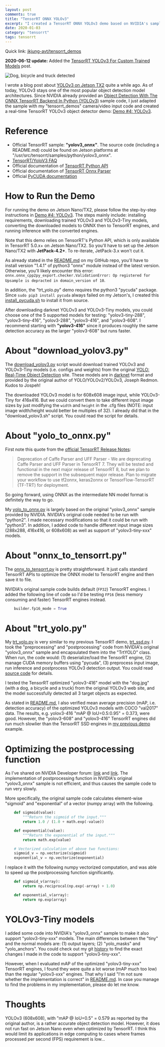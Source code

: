 ```yaml
---
layout: post
comments: true
title: "TensorRT ONNX YOLOv3"
excerpt: "I created a TensorRT ONNX YOLOv3 demo based on NVIDIA's sample code."
date: 2020-01-03
category: "tensorrt"
tags: tensorrt
---
```


Quick link: [jkjung-avt/tensorrt_demos](https://github.com/jkjung-avt/tensorrt_demos)

**2020-06-12 update:** Added the [TensorRT YOLOv3 For Custom Trained Models](https://jkjung-avt.github.io/trt-yolov3-custom/) post.

![Dog, bicycle and truck detected](https://raw.githubusercontent.com/jkjung-avt/tensorrt_demos/master/doc/dog_trt_yolov3.png)

I wrote a blog post about [YOLOv3 on Jetson TX2](https://jkjung-avt.github.io/yolov3/) quite a while ago.  As of today, YOLOv3 stays one of the most popular object detection model architectures.  Since NVIDIA already provided an [Object Detection With The ONNX TensorRT Backend In Python (YOLOv3)](https://docs.nvidia.com/deeplearning/sdk/tensorrt-sample-support-guide/index.html#yolov3_onnx) sample code, I just adapted the sample with my "tensorrt_demos" camera/video input code and created a real-time TensorRT YOLOv3 object detector demo: [Demo #4: YOLOv3](https://github.com/jkjung-avt/tensorrt_demos#yolov3).

# Reference

* Official TensorRT sample: **"yolov3_onnx"**.  The source code (including a README.md) could be found on Jetson platforms at "/usr/src/tensorrt/samples/python/yolov3_onnx".
* [TensorRT/YoloV3 FAQ](https://elinux.org/TensorRT/YoloV3)
* Official documentation of [TensorRT Python API](https://docs.nvidia.com/deeplearning/sdk/tensorrt-api/python_api/)
* Official documentation of [TensorRT Onnx Parser](https://docs.nvidia.com/deeplearning/sdk/tensorrt-api/python_api/parsers/Onnx/pyOnnx.html)
* Official [PyCUDA documentation](https://documen.tician.de/pycuda/)

# How to Run the Demo

For running the demo on Jetson Nano/TX2, please follow the step-by-step instructions in [Demo #4: YOLOv3](https://github.com/jkjung-avt/tensorrt_demos#ssd).  The steps mainly include: installing requirements, downloading trained YOLOv3 and YOLOv3-Tiny models, converting the downloaded models to ONNX then to TensorRT engines, and running inference with the converted engines.

Note that this demo relies on TensorRT's Python API, which is only available in TensorRT 5.0.x+ on Jetson Nano/TX2.  So you'll have to set up the Jetson Nano/TX2 with **JetPack-4.2+**.  To re-iterate, JetPack-3.x won't cut it.

As already stated in the [README.md](https://github.com/jkjung-avt/tensorrt_demos#yolov3) on my GitHub repo, you'll have to install version "1.4.1" of python3 "onnx" module instead of the latest version.  Otherwise, you'll likely encounter this error: `onnx.onnx_cpp2py_export.checker.ValidationError: Op registered for Upsample is depracted in domain_version of 10`.

In addition, the "trt_yolo.py" demo requires the python3 "pycuda" package.  Since `sudo pip3 install pycuda` always failed on my Jetson's, I created this [install_pycuda.sh](https://github.com/jkjung-avt/tensorrt_demos/blob/master/ssd/install_pycuda.sh) to install it from source.

After downloading darknet YOLOv3 and YOLOv3-Tiny models, you could choose one of the 5 supported models for testing: "yolov3-tiny-288", "yolov3-tiny-416", "yolov3-288", "yolov3-416", and "yolov3-608".  I recommend starting with **"yolov3-416"** since it produces roughly the same detection accuracy as the larger "yolov3-608" but runs faster.

# About "download_yolov3.py"

The [download_yolov3.py](https://github.com/jkjung-avt/tensorrt_demos/blob/master/yolo/download_yolov3.sh) script would download trained YOLOv3 and YOLOv3-Tiny models (i.e. configs and weights) from the original [YOLO: Real-Time Object Detection](https://pjreddie.com/darknet/yolo/) site.  These models are in [darknet](https://github.com/pjreddie/darknet) format and provided by the original author of YOLO/YOLOv2/YOLOv3, Joseph Redmon.  Kudos to Jospeh!

The downloaded YOLOv3 model is for 608x608 image input, while YOLOv3-Tiny for 416x416.  But we could convert them to take different input image sizes by just modifying the `width` and `height` in the .cfg files (NOTE: input image width/height would better be multiples of 32).  I already did that in the "download_yolov3.sh" script.  You could read the script for details.

# About "yolo_to_onnx.py"

First note this quote from the [official TensorRT Release Notes](https://docs.nvidia.com/deeplearning/sdk/tensorrt-archived/tensorrt-700/tensorrt-release-notes/tensorrt-7.html#rel_7-0-0):

> Deprecation of Caffe Parser and UFF Parser - We are deprecating Caffe Parser and UFF Parser in TensorRT 7. They will be tested and functional in the next major release of TensorRT 8, but we plan to remove the support in the subsequent major release. Plan to migrate your workflow to use tf2onnx, keras2onnx or TensorFlow-TensorRT (TF-TRT) for deployment.

So going forward, using ONNX as the intermediate NN model format is definitely the way to go.

My [yolo_to_onnx.py](https://github.com/jkjung-avt/tensorrt_demos/blob/master/yolo/yolo_to_onnx.py) is largely based on the original "yolov3_onnx" sample provided by NVIDIA.  NVIDIA's original code needed to be run with "python2".  I made necessary modifications so that it could be run with "python3".  In addition, I added code to handle different input image sizes (288x288, 416x416, or 608x608) as well as support of "yolov3-tiny-xxx" models.

# About "onnx_to_tensorrt.py"

The [onnx_to_tensorrt.py](https://github.com/jkjung-avt/tensorrt_demos/blob/master/yolo/onnx_to_tensorrt.py) is pretty straightforward.  It just calls standard TensorRT APIs to optimize the ONNX model to TensorRT engine and then save it to file.

NVIDIA's original sample code builds default (`FP32`) TensorRT engines.  I added the following line of code so I'd be testing `FP16` (less memory consuming and faster) TensorRT engines instead.

```python
    builder.fp16_mode = True
```

# About "trt_yolo.py"

My [trt_yolo.py](https://github.com/jkjung-avt/tensorrt_demos/blob/master/trt_yolo.py) is very similar to my previous TensorRT demo, [trt_ssd.py](https://github.com/jkjung-avt/tensorrt_demos/blob/master/trt_ssd.py).  I took the "preprocessing" and "postprocessing" code from NVIDIA's original "yolov3_onnx" sample and encapsulated them into the "TrtYOLO" class.  When run, the code would: (1) deserialize/load the TensorRT engine, (2) manage CUDA memory buffers using "pycuda", (3) preprocess input image, run inference and postprocess YOLOv3 detection output.  You could read [source code](https://github.com/jkjung-avt/tensorrt_demos/blob/master/utils/yolov3.py#L370) for details.

I tested the TensorRT optimized "yolov3-416" model with the "dog.jpg" (with a dog, a bicycle and a truck) from the original YOLOv3 web site, and the model successfully detected all 3 target objects as expected.

As stated in [README.md](https://github.com/jkjung-avt/tensorrt_demos#yolov3), I also verified mean average precision (mAP, i.e. detection accuracy) of the optimized YOLOv3 models with COCO "val2017" data.  The results, e.g. yolov3-416 "mAP @ IoU=0.5:0.95" = 0.373, were good.  However, the "yolov3-608" and "yolov3-416" TensorRT engines did run much slowlier than the TensorRT SSD engines in [my previous demo](https://github.com/jkjung-avt/tensorrt_demos#ssd) example.

# Optimizing the postprocessing function

As I've shared on NVIDIA Developer forum: [link](https://devtalk.nvidia.com/default/topic/1064936/jetson-nano/0-3fps-when-using-yolov3_onnx-in-tensorrt-examples-provided-by-nvidia-in-jetson-nano-/post/5416599/#5416599) and [link](https://devtalk.nvidia.com/default/topic/1072376/jetson-nano/why-is-the-_process_yolo_output-in-the-tensorrrt-sample-code-so-slow-it-takes-0-3-seconds-to-execut-/post/5433006/#5433006).  The implementation of postprocessing function in NVIDIA's original "yolov3_onnx" sample is not efficient, and thus causes the sample code to run very slowly.

More specifically, the original sample code calculates element-wise "sigmoid" and "exponential" of a vector (numpy array) with the following.

```python
    def sigmoid(value):
        """Return the sigmoid of the input."""
        return 1.0 / (1.0 + math.exp(-value))

    def exponential(value):
        """Return the exponential of the input."""
        return math.exp(value)

    # Vectorized calculation of above two functions:
    sigmoid_v = np.vectorize(sigmoid)
    exponential_v = np.vectorize(exponential)
```

I replace it with the following numpy vectorized computation, and was able to speed up the postprocessing function significantly.

```python
    def sigmoid_v(array):
        return np.reciprocal(np.exp(-array) + 1.0)

    def exponential_v(array):
        return np.exp(array)
```


# YOLOv3-Tiny models

I added some code into NVIDIA's "yolov3_onnx" sample to make it also support "yolov3-tiny-xxx" models.  The main differences between the "tiny" and the normal models are: (1) output layers; (2) "yolo_masks" and "yolo_anchors".  You could check out my git [history](https://github.com/jkjung-avt/tensorrt_demos/commit/7b54fd53d001c9ee79f6f4fd14261850e6fde3ce) to find the exact changes I made in the code to support "yolov3-tiny-xxx".

However, when I evaluated mAP of the optimized "yolov3-tiny-xxx" TensorRT engines, I found they were quite a lot worse (mAP much too low) than the regular "yolov3-xxx" engines.  That why I said "I'm not sure whether the implementation is correct" in [README.md](https://github.com/jkjung-avt/tensorrt_demos#yolov3).  In case you manage to find the problems in my implementation, please do let me know.

# Thoughts

YOLOv3 (608x608), with "mAP @ IoU=0.5" = 0.579 as reported by the original author, is a rather accurate object detection model.  However, it does not run fast on Jetson Nano even when optimized by TensorRT.  I think this would limit its applications in edge computing to cases where frames processed per second (FPS) requirement is low...
